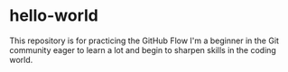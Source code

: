 # hello-world
This repository is for practicing the GitHub Flow
I'm a beginner in the Git community eager to learn a lot and begin to sharpen skills in the coding world.
